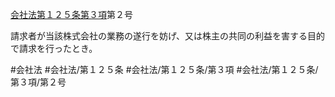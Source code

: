 [会社法第１２５条第３項](会社法＿＿＿＿第１２５条第３項)第２号

請求者が当該株式会社の業務の遂行を妨げ、又は株主の共同の利益を害する目的で請求を行ったとき。


#会社法
#会社法/第１２５条
#会社法/第１２５条/第３項
#会社法/第１２５条/第３項/第２号
